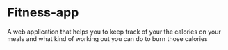 # Fitness-app
A web application that helps you to keep track of your the calories on your meals and what kind of working out you can do to burn those calories
